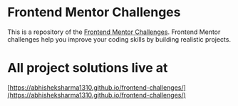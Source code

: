 # Frontend Mentor Challenges

This is a repository of the [Frontend Mentor Challenges](https://www.frontendmentor.io/challenges/qr-code-component-iux_sIO_H). Frontend Mentor challenges help you improve your coding skills by building realistic projects. 

# All project solutions live at 

[https://abhisheksharma1310.github.io/frontend-challenges/](https://abhisheksharma1310.github.io/frontend-challenges/)